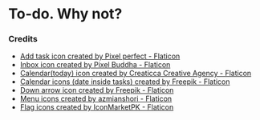 # To-do. Why not?

### Credits
- <a href="https://www.flaticon.com/free-icons/add" title="add icons">Add task icon created by Pixel perfect - Flaticon</a>
- <a href="https://www.flaticon.com/free-icons/inbox" title="inbox icons">Inbox icon created by Pixel Buddha - Flaticon</a>
- <a href="https://www.flaticon.com/free-icons/calendar" title="calendar icons">Calendar(today) icon created by Creaticca Creative Agency - Flaticon</a>
- <a href="https://www.flaticon.com/free-icons/calendar" title="calendar icons">Calendar icons (date inside tasks) created by Freepik - Flaticon</a>
- <a href="https://www.flaticon.com/free-icons/down-arrow" title="down arrow icons">Down arrow icon created by Freepik - Flaticon</a>
- <a href="https://www.flaticon.com/free-icons/menu" title="menu icons">Menu icons created by azmianshori - Flaticon</a>
- <a href="https://www.flaticon.com/free-icons/flag" title="flag icons">Flag icons created by IconMarketPK - Flaticon</a>